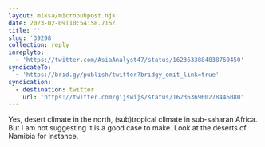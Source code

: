 ```yaml
---
layout: miksa/micropubpost.njk
date: 2023-02-09T10:54:58.715Z
title: ''
slug: '39298'
collection: reply
inreplyto:
  - 'https://twitter.com/AsiaAnalyst47/status/1623633884838760450'
syndicateTo:
  - 'https://brid.gy/publish/twitter?bridgy_omit_link=true'
syndication:
  - destination: twitter
    url: 'https://twitter.com/gijswijs/status/1623636960278446080'
---
```

Yes, desert climate in the north, (sub)tropical climate in sub-saharan Africa. But I am not suggesting it is a good case to make. Look at the deserts of Namibia for instance.
